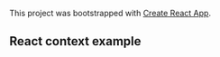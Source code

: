 This project was bootstrapped with [Create React App](https://github.com/facebook/create-react-app).

## React context example
